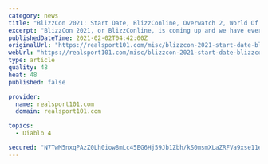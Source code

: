 ```yaml
---
category: news
title: "BlizzCon 2021: Start Date, BlizzConline, Overwatch 2, World Of Warcraft, Diablo 4, Cosplay Competition & More"
excerpt: "BlizzCon 2021, or BlizzConline, is coming up and we have everything you need to know about the biggest Blizzard event of the year."
publishedDateTime: 2021-02-02T04:42:00Z
originalUrl: "https://realsport101.com/misc/blizzcon-2021-start-date-blizzconline-overwatch-2-world-of-warcraft-diablo-4-cosplay-competition-more/"
webUrl: "https://realsport101.com/misc/blizzcon-2021-start-date-blizzconline-overwatch-2-world-of-warcraft-diablo-4-cosplay-competition-more/"
type: article
quality: 48
heat: 48
published: false

provider:
  name: realsport101.com
  domain: realsport101.com

topics:
  - Diablo 4

secured: "N7TwM5nxqPAzZ0Lh0iow8mLc45EG6Hj59Jb1Zbh/kS0msmXLaZRFVa9xse11eBQ8j0HhlJp1lfv+sOOoqAFNaHp59Y5b7x71O2LfnpquwcChl1Vmp+GVBtbnb/QOl5upEipBeioEWuqITUEa/nUhn5cbiyZl1Xpnci/c6fv4bXJpN0A2MwYwsYvLg3BonmvIbZLgKvUxGolHzsJv3mW8BKeUNF9MybtG0kBkLRgtFTPf9TtmVtFXKlxZ0YHr7RGqN8WEmGDXIv8Sok37tainfq6+r2ESALgaQpdheRdHAtfNeOJRZ0tIuvC5LeZvBOfFjHLuKpf3Zu8UuyflTLs/5YMFT8yPB6gBjL+KFhtPh6c=;tfY+xHVdnkarkpNGjPDq+Q=="
---
```



